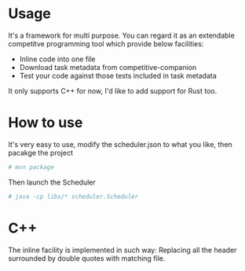# Usage

It's a framework for multi purpose. You can regard it as an extendable competitve programming tool which provide below facilities:

- Inline code into one file
- Download task metadata from competitive-companion
- Test your code against those tests included in task metadata

It only supports C++ for now, I'd like to add support for Rust too.

# How to use

It's very easy to use, modify the scheduler.json to what you like, then pacakge the project

```sh
# mvn package
```

Then launch the Scheduler

```sh
# java -cp libs/* scheduler.Scheduler
```

# C++

The inline facility is implemented in such way: Replacing all the header surrounded by double quotes with matching file. 
